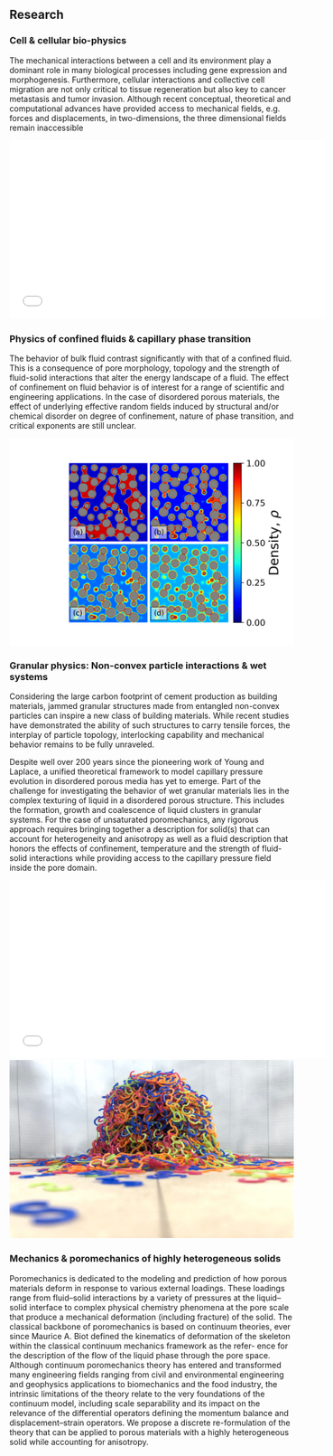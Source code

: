 ## Research

### Cell & cellular bio-physics

The mechanical interactions between a cell and its environment play a dominant role in many biological processes including gene expression and morphogenesis. Furthermore, cellular interactions and collective cell migration are not only critical to tissue regeneration but also key to cancer metastasis and tumor invasion. Although recent conceptual, theoretical and computational advances have provided access to mechanical fields, e.g. forces and displacements, in two-dimensions, the three dimensional fields remain inaccessible

<iframe width="560" height="315" src="/images/sixteen_surf_hi.mp4" frameborder="0" allowfullscreen></iframe>


### Physics of confined fluids & capillary phase transition

The behavior of bulk fluid contrast significantly with that of a confined fluid. This is a consequence of pore morphology, topology and the strength of fluid-solid interactions that alter the energy landscape of a fluid. The effect of confinement on fluid behavior is of interest for a range of scientific and engineering applications. In the case of disordered porous materials, the effect of underlying effective random fields induced by structural and/or chemical disorder on degree of confinement, nature of phase transition, and critical exponents are still unclear.

<img src="images/xsecDen.original.png?raw=true"/>

### Granular physics: Non-convex particle interactions & wet systems

Considering the large carbon footprint of cement production as building materials, jammed granular structures made from entangled non-convex particles can inspire a new class of building materials. While recent studies have demonstrated the ability of such structures to carry tensile forces, the interplay of particle topology, interlocking capability and mechanical behavior remains to be fully unraveled.

Despite well over 200 years since the pioneering work of Young and Laplace, a unified theoretical framework to model capillary pressure evolution in disordered porous media has yet to emerge. Part of the challenge for investigating the behavior of wet granular materials lies in the complex texturing of liquid in a disordered porous structure. This includes the formation, growth and coalescence of liquid clusters in granular systems. For the case of unsaturated poromechanics, any rigorous approach requires bringing together a description for solid(s) that can account for heterogeneity and anisotropy as well as a fluid description that honors the effects of confinement, temperature and the strength of fluid-solid interactions while providing access to the capillary pressure field inside the pore domain.

<iframe width="560" height="315" src="/movies/Ng500s.mov" frameborder="0" allowfullscreen></iframe>
<img src="images/s_part.jpeg" width="560" height="315">


### Mechanics & poromechanics of highly heterogeneous solids
Poromechanics is dedicated to the modeling and prediction of how porous materials deform in response to various external loadings. These loadings range from fluid–solid interactions by a variety of pressures at the liquid–solid interface to complex physical chemistry phenomena at the pore scale that produce a mechanical deformation (including fracture) of the solid. The classical backbone of poromechanics is based on continuum theories, ever since Maurice A. Biot defined the kinematics of deformation of the skeleton within the classical continuum mechanics framework as the refer- ence for the description of the flow of the liquid phase through the pore space. Although continuum poromechanics theory has entered and transformed many engineering fields ranging from civil and environmental engineering and geophysics applications to biomechanics and the food industry, the intrinsic limitations of the theory relate to the very foundations of the continuum model, including scale separability and its impact on the relevance of the differential operators defining the momentum balance and displacement–strain operators. We propose a discrete re-formulation of the theory that can be applied to porous materials with a highly heterogeneous solid while accounting for anisotropy.


